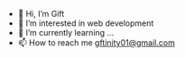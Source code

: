 - 👋 Hi, I’m Gift
- 👀 I’m interested in web development
- 🌱 I’m currently learning ...
- 📫 How to reach me gftinity01@gmail.com 

<!---
gcl140/gcl140 is a ✨ special ✨ repository because its `README.md` (this file) appears on your GitHub profile.
You can click the Preview link to take a look at your changes.
--->



